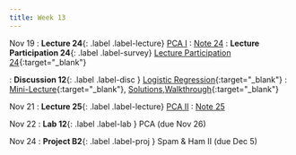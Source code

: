 ```yaml
---
title: Week 13
---
```



Nov 19
: **Lecture 24**{: .label .label-lecture} [PCA I](lecture/lec24)
    : [Note 24](https://ds100.org/course-notes/pca_1/pca_1.html)
: **Lecture Participation 24**{: .label .label-survey} [Lecture Participation 24](https://app.sli.do/event/2FZdxc3hwkP2oKfNc8No9w/embed/polls/919c4524-31f2-441c-97fa-86b132d9145b){:target="_blank"}

: **Discussion 12**{: .label .label-disc } [Logistic Regression](https://drive.google.com/file/d/17fX-MKA0WyYBYsXUFQR6jnXyKbKSUSd1/view?usp=sharing){:target="_blank"}
    : [Mini-Lecture](https://youtu.be/fseH10rEg3w){:target="_blank"}, [Solutions](https://drive.google.com/file/d/1bwsYqyumVCJYbBpHPq5zKwdtrMoYbzTa/view?usp=sharing),[Walkthrough](https://www.youtube.com/watch?v=mbm4lw62C3k){:target="_blank"}

Nov 21
: **Lecture 25**{: .label .label-lecture} [PCA II](lecture/lec25)
    : [Note 25](https://ds100.org/course-notes/pca_2/pca_2.html)


Nov 22
: **Lab 12**{: .label .label-lab }  PCA (due Nov 26)

Nov 24
: **Project B2**{: .label .label-proj } Spam & Ham II (due Dec 5)